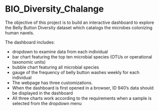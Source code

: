 # BIO_Diversity_Chalange



The objective of this project is to build an interactive dashboard to explore the Belly Button Diversity dataset which catalogs the microbes colonizing human navels.

The dashboard includes:

- dropdown to examine data from each individual
- bar chart featuring the top ten microbial species (OTUs or operational taxonomic units)
- bubble chart featuring all microbial species
- gauge of the frequency of belly button washes weekly for each individual
- The webpage has three customizations.
- When the dashboard is first opened in a browser, ID 940’s data should be displayed in the dashboard
- All three charts work according to the requirements when a sample is selected from the dropdown menu